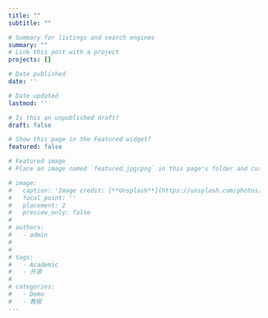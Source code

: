 ```yaml
---
title: ""
subtitle: ""

# Summary for listings and search engines
summary: ""
# Link this post with a project
projects: []

# Date published
date: ''

# Date updated
lastmod: ''

# Is this an unpublished draft?
draft: false

# Show this page in the Featured widget?
featured: false

# Featured image
# Place an image named `featured.jpg/png` in this page's folder and customize its options here.

# image:
#   caption: 'Image credit: [**Unsplash**](https://unsplash.com/photos/CpkOjOcXdUY)'
#   focal_point: ''
#   placement: 2
#   preview_only: false
# 
# authors:
#   - admin
#   
# 
# tags:
#   - Academic
#   - 开源
# 
# categories:
#   - Demo
#   - 教程
---
```



